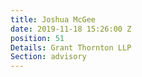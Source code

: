 ```yaml
---
title: Joshua McGee
date: 2019-11-18 15:26:00 Z
position: 51
Details: Grant Thornton LLP
Section: advisory
---
```



